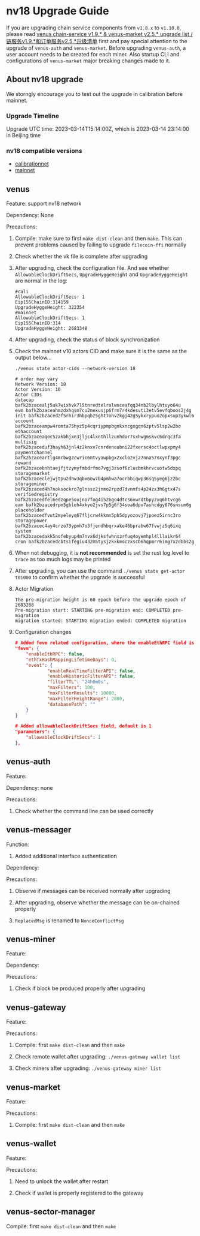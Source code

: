 # nv18 Upgrade Guide

If you are upgrading chain service components from `v1.8.x` to `v1.10.0`, please read [venus chain-service v1.9.* & venus-market v2.5.* upgrade list / 链服务v1.9.*和订单服务v2.5.*升级清单](https://github.com/filecoin-project/venus/discussions/5531) first and pay special attention to the upgrade of `venus-auth` and `venus-market`. Before upgrading `venus-auth`, a user account needs to be created for each miner. Also startup CLI and configurations of `venus-market` major breaking changes made to it.

## About nv18 upgrade

We storngly encourage you to test out the upgrade in calibration before mainnet.

### Upgrade Timeline

Upgrade UTC time: 2023-03-14T15:14:00Z, which is 2023-03-14 23:14:00 in Beijing time

### nv18 compatible versions

* [calibrationnet](https://github.com/filecoin-project/venus/discussions/5649#discussioncomment-4652920)
* [mainnet](https://github.com/filecoin-project/venus/discussions/5649#discussioncomment-4652933)

## venus

Feature: support nv18 network

Dependency: None

Precautions:

1. Compile: make sure to first `make dist-clean` and then `make`. This can prevent problems caused by failing to upgrade `filecoin-ffi` normally

2. Check whether the vk file is complete after upgrading

3. After upgrading, check the configuration file. And see whether `AllowableClockDriftSecs`, `UpgradeHyggeHeight` and `UpgradeHyggeHeight` are normal in the log:

     ```
     #cali
     AllowableClockDriftSecs: 1
     Eip155ChainID:314159
     UpgradeHyggeHeight: 322354
     #mainnet
     AllowableClockDriftSecs: 1
     Eip155ChainID:314
     UpgradeHyggeHeight: 2683348
     ```

4. After upgrading, check the status of block synchronization

5. Check the mainnet v10 actors CID and make sure it is the same as the output below...

     ```
     ./venus state actor-cids --network-version 18

     # order may vary
     Network Version: 18
     Actor Version: 10
     Actor CIDs
     datacap bafk2bzacealj5uk7wixhvk7l5tnredtelralwnceafqq34nb2lbylhtuyo64u
     evm bafk2bzaceahmzdxhqsm7cu2mexusjp6frm7r4kdesvti3etv5evfqboos2j4g
     init bafk2bzaced2f5rhir3hbpqbz5ght7ohv2kgj42g5ykxrypuo2opxsup3ykwl6
     account bafk2bzaceampw4romta75hyz5p4cqriypmpbgnkxncgxgqn6zptv5lsp2w2bo
     ethaccount bafk2bzaceaqoc5zakbhjxn3jljc4lxnthllzunhdor7sxhwgmskvc6drqc3fa
     multisig bafk2bzaceduf3hayh63jnl4z2knxv7cnrdenoubni22fxersc4octlwpxpmy4
     paymentchannel bafk2bzaceartlg4mrbwgzcwric6mtvyawpbgx2xclo2vj27nna57nxynf3pgc
     reward bafk2bzacebnhtaejfjtzymyfmbdrfmo7vgj3zsof6zlucbmkhrvcuotw5dxpq
     storagemarket bafk2bzaceclejwjtpu2dhw3qbx6ow7b4pmhwa7ocrbbiqwp36sq5yeg6jz2bc
     storageminer bafk2bzaced4h7noksockro7glnssz2jnmo2rpzd7dvnmfs4p24zx3h6gtx47s
     verifiedregistry bafk2bzacedfel6edzqpe5oujno7fog4i526go4dtcs6vwrdtbpy2xq6htvcg6
     eam bafk2bzacedrpm5gbleh4xkyo2jvs7p5g6f34soa6dpv7ashcdgy676snsum6g
     placeholder bafk2bzacedfvut2myeleyq67fljcrw4kkmn5pb5dpyozovj7jpoez5irnc3ro
     storagepower bafk2bzacec4ay4crzo73ypmh7o3fjendhbqrxake46bprabw67fvwjz5q6ixq
     system bafk2bzacedakk5nofebyup4m7nvx6djksfwhnxzrfuq4oyemhpl4lllaikr64
     cron bafk2bzacedcbtsifegiu432m5tysjzkxkmoczxscb6hqpmrr6img7xzdbbs2g
     ```

6. When not debugging, it is **not recommended** is set the rust log level to `trace` as too much logs may be printed

7. After upgrading, you can use the command `./venus state get-actor t01000` to confirm whether the upgrade is successful

8. Actor Migration

     ```
     The pre-migration height is 60 epoch before the upgrade epoch of 2683288
     Pre-migration start: STARTING pre-migration end: COMPLETED pre-migration
     migration started: STARTING migration ended: COMPLETED migration
     ```

9. Configuration changes

     ```json
     # Added fevm related configuration, where the enableEthRPC field is used to control whether to enable ETH RPC, the default is false
     "fevm": {
         "enableEthRPC": false,
         "ethTxHashMappingLifetimeDays": 0,
         "event": {
                 "enableRealTimeFilterAPI": false,
                 "enableHistoricFilterAPI": false,
                 "filterTTL": "24h0m0s",
                 "maxFilters": 100,
                 "maxFilterResults": 10000,
                 "maxFilterHeightRange": 2880,
                 "databasePath": ""
         }
     }

     # Added allowableClockDriftSecs field, default is 1
     "parameters": {
         "allowableClockDriftSecs": 1
     },
     ```


## venus-auth

Feature:

Dependency: none

Precautions:

1. Check whether the command line can be used correctly


## venus-messager

Function:

1. Added additional interface authentication

Dependency:

Precautions:

1. Observe if messages can be received normally after upgrading

2. After upgrading, observe whether the message can be on-chained properly

3. `ReplacedMsg` is renamed to `NonceConflictMsg`


## venus-miner

Feature:

Dependency:

Precautions: 

1. Check if block be produced properly after upgrading


## venus-gateway

Feature:

Precautions:

1. Compile: first `make dist-clean` and then `make`

2. Check remote wallet after upgrading: `./venus-gateway wallet list`

3. Check miners after upgrading: `./venus-gateway miner list`


## venus-market

Feature:

Precautions:

1. Compile: first `make dist-clean` and then `make`


## venus-wallet

Feature:

Precautions:

1. Need to unlock the wallet after restart

2. Check if wallet is properly registered to the gateway

## venus-sector-manager

Compile: first `make dist-clean` and then `make`